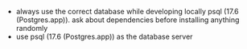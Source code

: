 - always use the correct database while developing locally psql (17.6 (Postgres.app)). ask about dependencies before installing anything randomly
- use psql (17.6 (Postgres.app)) as the database server